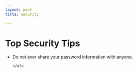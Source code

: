 ```yaml
---
layout: post
title: Security

---
```


<H1>
	Top Security Tips
</H1>
<p>
	<ul>
	<li>
	Do not ever share your password information with anyone. 
	</li>

	</ul>
</p>

